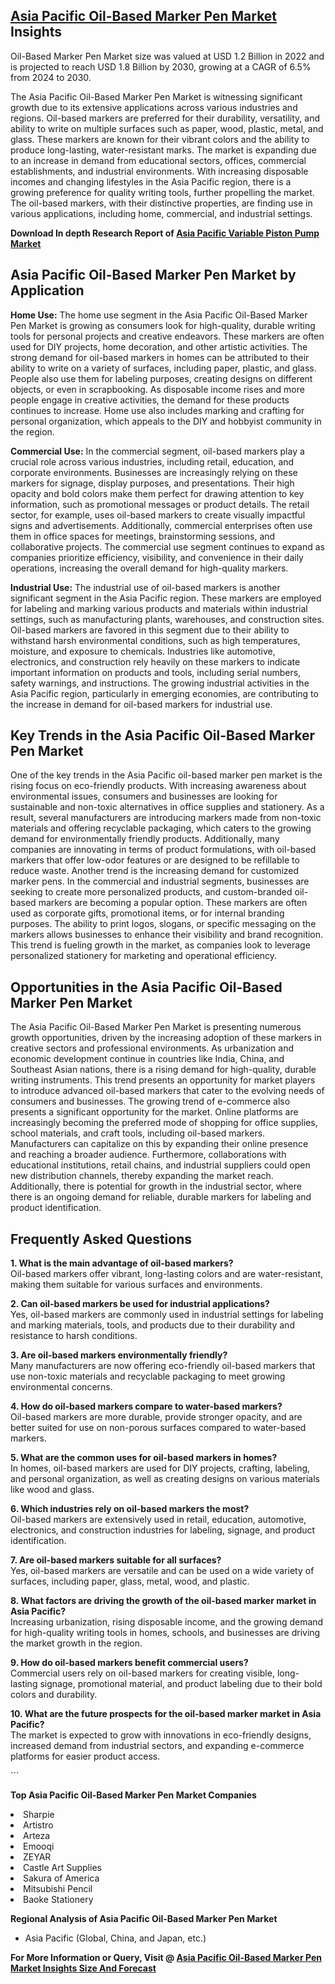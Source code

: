 <h2><a href="https://www.verifiedmarketreports.com/download-sample/?rid=391890&amp;utm_source=Github-Feb&amp;utm_medium=225" target="_blank">Asia Pacific Oil-Based Marker Pen Market</a> Insights</h2><p>Oil-Based Marker Pen Market size was valued at USD 1.2 Billion in 2022 and is projected to reach USD 1.8 Billion by 2030, growing at a CAGR of 6.5% from 2024 to 2030.</p><p><p>The Asia Pacific Oil-Based Marker Pen Market is witnessing significant growth due to its extensive applications across various industries and regions. Oil-based markers are preferred for their durability, versatility, and ability to write on multiple surfaces such as paper, wood, plastic, metal, and glass. These markers are known for their vibrant colors and the ability to produce long-lasting, water-resistant marks. The market is expanding due to an increase in demand from educational sectors, offices, commercial establishments, and industrial environments. With increasing disposable incomes and changing lifestyles in the Asia Pacific region, there is a growing preference for quality writing tools, further propelling the market. The oil-based markers, with their distinctive properties, are finding use in various applications, including home, commercial, and industrial settings. <p><strong>Download In depth Research Report of <a href="https://www.verifiedmarketreports.com/download-sample/?rid=236118&amp;utm_source=Pulse-Dec&amp;utm_medium=225" target="_blank">Asia Pacific Variable Piston Pump Market</a></strong></p></p> <h2>Asia Pacific Oil-Based Marker Pen Market by Application</h2> <p><strong>Home Use:</strong> The home use segment in the Asia Pacific Oil-Based Marker Pen Market is growing as consumers look for high-quality, durable writing tools for personal projects and creative endeavors. These markers are often used for DIY projects, home decoration, and other artistic activities. The strong demand for oil-based markers in homes can be attributed to their ability to write on a variety of surfaces, including paper, plastic, and glass. People also use them for labeling purposes, creating designs on different objects, or even in scrapbooking. As disposable income rises and more people engage in creative activities, the demand for these products continues to increase. Home use also includes marking and crafting for personal organization, which appeals to the DIY and hobbyist community in the region. <p><strong>Commercial Use:</strong> In the commercial segment, oil-based markers play a crucial role across various industries, including retail, education, and corporate environments. Businesses are increasingly relying on these markers for signage, display purposes, and presentations. Their high opacity and bold colors make them perfect for drawing attention to key information, such as promotional messages or product details. The retail sector, for example, uses oil-based markers to create visually impactful signs and advertisements. Additionally, commercial enterprises often use them in office spaces for meetings, brainstorming sessions, and collaborative projects. The commercial use segment continues to expand as companies prioritize efficiency, visibility, and convenience in their daily operations, increasing the overall demand for high-quality markers. <p><strong>Industrial Use:</strong> The industrial use of oil-based markers is another significant segment in the Asia Pacific region. These markers are employed for labeling and marking various products and materials within industrial settings, such as manufacturing plants, warehouses, and construction sites. Oil-based markers are favored in this segment due to their ability to withstand harsh environmental conditions, such as high temperatures, moisture, and exposure to chemicals. Industries like automotive, electronics, and construction rely heavily on these markers to indicate important information on products and tools, including serial numbers, safety warnings, and instructions. The growing industrial activities in the Asia Pacific region, particularly in emerging economies, are contributing to the increase in demand for oil-based markers for industrial use. <h2>Key Trends in the Asia Pacific Oil-Based Marker Pen Market</h2> <p>One of the key trends in the Asia Pacific oil-based marker pen market is the rising focus on eco-friendly products. With increasing awareness about environmental issues, consumers and businesses are looking for sustainable and non-toxic alternatives in office supplies and stationery. As a result, several manufacturers are introducing markers made from non-toxic materials and offering recyclable packaging, which caters to the growing demand for environmentally friendly products. Additionally, many companies are innovating in terms of product formulations, with oil-based markers that offer low-odor features or are designed to be refillable to reduce waste. Another trend is the increasing demand for customized marker pens. In the commercial and industrial segments, businesses are seeking to create more personalized products, and custom-branded oil-based markers are becoming a popular option. These markers are often used as corporate gifts, promotional items, or for internal branding purposes. The ability to print logos, slogans, or specific messaging on the markers allows businesses to enhance their visibility and brand recognition. This trend is fueling growth in the market, as companies look to leverage personalized stationery for marketing and operational efficiency. <h2>Opportunities in the Asia Pacific Oil-Based Marker Pen Market</h2> <p>The Asia Pacific Oil-Based Marker Pen Market is presenting numerous growth opportunities, driven by the increasing adoption of these markers in creative sectors and professional environments. As urbanization and economic development continue in countries like India, China, and Southeast Asian nations, there is a rising demand for high-quality, durable writing instruments. This trend presents an opportunity for market players to introduce advanced oil-based markers that cater to the evolving needs of consumers and businesses. The growing trend of e-commerce also presents a significant opportunity for the market. Online platforms are increasingly becoming the preferred mode of shopping for office supplies, school materials, and craft tools, including oil-based markers. Manufacturers can capitalize on this by expanding their online presence and reaching a broader audience. Furthermore, collaborations with educational institutions, retail chains, and industrial suppliers could open new distribution channels, thereby expanding the market reach. Additionally, there is potential for growth in the industrial sector, where there is an ongoing demand for reliable, durable markers for labeling and product identification. <h2>Frequently Asked Questions</h2> <p><strong>1. What is the main advantage of oil-based markers?</strong><br>Oil-based markers offer vibrant, long-lasting colors and are water-resistant, making them suitable for various surfaces and environments.</p> <p><strong>2. Can oil-based markers be used for industrial applications?</strong><br>Yes, oil-based markers are commonly used in industrial settings for labeling and marking materials, tools, and products due to their durability and resistance to harsh conditions.</p> <p><strong>3. Are oil-based markers environmentally friendly?</strong><br>Many manufacturers are now offering eco-friendly oil-based markers that use non-toxic materials and recyclable packaging to meet growing environmental concerns.</p> <p><strong>4. How do oil-based markers compare to water-based markers?</strong><br>Oil-based markers are more durable, provide stronger opacity, and are better suited for use on non-porous surfaces compared to water-based markers.</p> <p><strong>5. What are the common uses for oil-based markers in homes?</strong><br>In homes, oil-based markers are used for DIY projects, crafting, labeling, and personal organization, as well as creating designs on various materials like wood and glass.</p> <p><strong>6. Which industries rely on oil-based markers the most?</strong><br>Oil-based markers are extensively used in retail, education, automotive, electronics, and construction industries for labeling, signage, and product identification.</p> <p><strong>7. Are oil-based markers suitable for all surfaces?</strong><br>Yes, oil-based markers are versatile and can be used on a wide variety of surfaces, including paper, glass, metal, wood, and plastic.</p> <p><strong>8. What factors are driving the growth of the oil-based marker market in Asia Pacific?</strong><br>Increasing urbanization, rising disposable income, and the growing demand for high-quality writing tools in homes, schools, and businesses are driving the market growth in the region.</p> <p><strong>9. How do oil-based markers benefit commercial users?</strong><br>Commercial users rely on oil-based markers for creating visible, long-lasting signage, promotional material, and product labeling due to their bold colors and durability.</p> <p><strong>10. What are the future prospects for the oil-based marker market in Asia Pacific?</strong><br>The market is expected to grow with innovations in eco-friendly designs, increased demand from industrial sectors, and expanding e-commerce platforms for easier product access.</p> ```</p><p><strong>Top Asia Pacific Oil-Based Marker Pen Market Companies</strong></p><div data-test-id=""><p><li>Sharpie</li><li> Artistro</li><li> Arteza</li><li> Emooqi</li><li> ZEYAR</li><li> Castle Art Supplies</li><li> Sakura of America</li><li> Mitsubishi Pencil</li><li> Baoke Stationery</li></p><div><strong>Regional Analysis of&nbsp;Asia Pacific Oil-Based Marker Pen Market</strong></div><ul><li dir="ltr"><p dir="ltr">Asia Pacific (Global, China, and Japan, etc.)</p></li></ul><p><strong>For More Information or Query, Visit @&nbsp;</strong><strong><a href="https://www.verifiedmarketreports.com/product/oil-based-marker-pen-market/?utm_source=Github-Feb&amp;utm_medium=225" target="_blank">Asia Pacific Oil-Based Marker Pen Market Insights Size And Forecast</a></strong></p></div><h2>&nbsp;</h2><div data-test-id="">&nbsp;</div>
